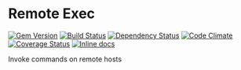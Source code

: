 # Remote Exec

[![Gem Version](https://badge.fury.io/rb/remote-exec.png)](https://rubygems.org/gems/remote-exec)
[![Build Status](https://secure.travis-ci.org/remote-exec/remote-exec.png?branch=master)](https://travis-ci.org/remote-exec/remote-exec)
[![Dependency Status](https://gemnasium.com/remote-exec/remote-exec.png)](https://gemnasium.com/remote-exec/remote-exec)
[![Code Climate](https://codeclimate.com/github/remote-exec/remote-exec.png)](https://codeclimate.com/github/remote-exec/remote-exec)
[![Coverage Status](https://img.shields.io/coveralls/remote-exec/remote-exec.svg)](https://coveralls.io/r/remote-exec/remote-exec?branch=master)
[![Inline docs](http://inch-ci.org/github/remote-exec/remote-exec.png)](http://inch-ci.org/github/remote-exec/remote-exec)

Invoke commands on remote hosts
